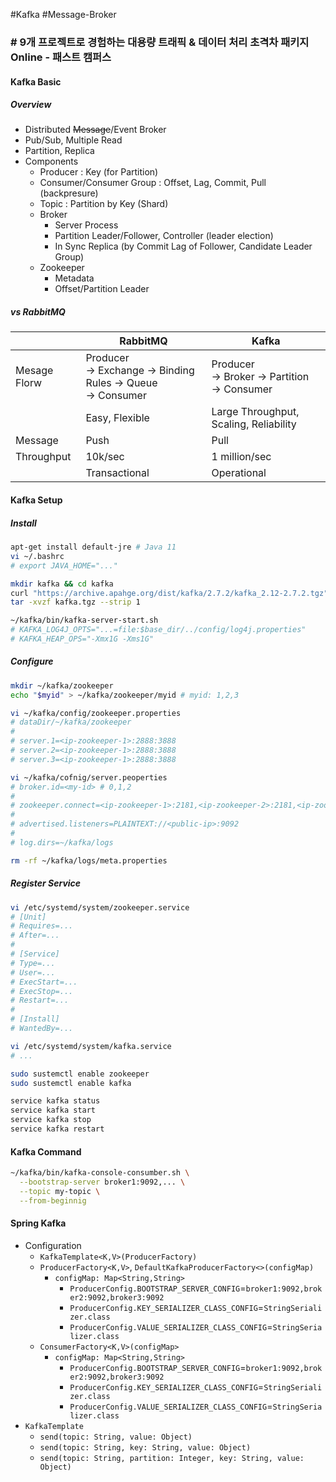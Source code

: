 #Kafka #Message-Broker

### # 9개 프로젝트로 경험하는 대용량 트래픽 & 데이터 처리 초격차 패키지 Online - 패스트 캠퍼스

#### Kafka Basic
##### Overview
* Distributed ~~Message~~/Event Broker
* Pub/Sub, Multiple Read
* Partition, Replica
* Components
	* Producer : Key (for Partition)
	* Consumer/Consumer Group : Offset, Lag, Commit, Pull (backpresure)
	* Topic : Partition by Key (Shard)
	* Broker
		* Server Process
		* Partition Leader/Follower, Controller (leader election)
		* In Sync Replica (by Commit Lag of Follower, Candidate Leader Group)
	* Zookeeper
		* Metadata
		* Offset/Partition Leader
##### vs RabbitMQ

|              | RabbitMQ                                                         | Kafka                                             |
| ------------ | ---------------------------------------------------------------- | ------------------------------------------------- |
| Mesage Florw | Producer<br>-> Exchange -> Binding Rules -> Queue<br>-> Consumer | Producer<br>-> Broker -> Partition<br>-> Consumer |
|              | Easy, Flexible                                                   | Large Throughput, Scaling, Reliability            |
| Message      | Push                                                             | Pull                                              |
| Throughput   | 10k/sec                                                          | 1 million/sec                                     |
|              | Transactional                                                    | Operational                                       |

#### Kafka Setup
##### Install

```bash
apt-get install default-jre # Java 11
vi ~/.bashrc
# export JAVA_HOME="..."

mkdir kafka && cd kafka
curl "https://archive.apahge.org/dist/kafka/2.7.2/kafka_2.12-2.7.2.tgz" -o kafka.tgz
tar -xvzf kafka.tgz --strip 1
```

```bash
~/kafka/bin/kafka-server-start.sh
# KAFKA_LOG4J_OPTS="...=file:$base_dir/../config/log4j.properties"
# KAFKA_HEAP_OPS="-Xmx1G -Xms1G"
```
##### Configure

```bash
mkdir ~/kafka/zookeeper
echo "$myid" > ~/kafka/zookeeper/myid # myid: 1,2,3

vi ~/kafka/config/zookeeper.properties
# dataDir/~/kafka/zookeeper
#
# server.1=<ip-zookeeper-1>:2888:3888
# server.2=<ip-zookeeper-1>:2888:3888
# server.3=<ip-zookeeper-1>:2888:3888

vi ~/kafka/cofnig/server.peoperties
# broker.id=<my-id> # 0,1,2
#
# zookeeper.connect=<ip-zookeeper-1>:2181,<ip-zookeeper-2>:2181,<ip-zookeeper-3>:2181
#
# advertised.listeners=PLAINTEXT://<public-ip>:9092
#
# log.dirs=~/kafka/logs

rm -rf ~/kafka/logs/meta.properties
```
##### Register Service

```bash
vi /etc/systemd/system/zookeeper.service
# [Unit]
# Requires=...
# After=...
#
# [Service]
# Type=...
# User=...
# ExecStart=...
# ExecStop=...
# Restart=...
#
# [Install]
# WantedBy=...

vi /etc/systemd/system/kafka.service
# ...

sudo sustemctl enable zookeeper
sudo sustemctl enable kafka
```

```bash
service kafka status
service kafka start
service kafka stop
service kafka restart
```
#### Kafka Command

```bash
~/kafka/bin/kafka-console-consumber.sh \
  --bootstrap-server broker1:9092,... \
  --topic my-topic \
  --from-beginnig
```

#### Spring Kafka

* Configuration
	* `KafkaTemplate<K,V>(ProducerFactory)`
	* `ProducerFactory<K,V>`, `DefaultKafkaProducerFactory<>(configMap)`
		* `configMap: Map<String,String>`
			* `ProducerConfig.BOOTSTRAP_SERVER_CONFIG`=`broker1:9092,broker2:9092,broker3:9092`
			* `ProducerConfig.KEY_SERIALIZER_CLASS_CONFIG`=`StringSerializer.class`
			* `ProducerConfig.VALUE_SERIALIZER_CLASS_CONFIG`=`StringSerializer.class`
	* `ConsumerFactory<K,V>(configMap>`
		* `configMap: Map<String,String>`
			* `ProducerConfig.BOOTSTRAP_SERVER_CONFIG`=`broker1:9092,broker2:9092,broker3:9092`
			* `ProducerConfig.KEY_SERIALIZER_CLASS_CONFIG`=`StringSerializer.class`
			* `ProducerConfig.VALUE_SERIALIZER_CLASS_CONFIG`=`StringSerializer.class`
* `KafkaTemplate`
	* `send(topic: String, value: Object)`
	* `send(topic: String, key: String, value: Object)`
	* `send(topic: String, partition: Integer, key: String, value: Object)`